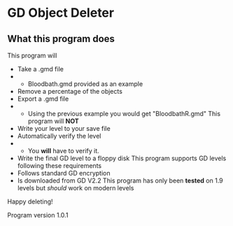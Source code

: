# GD Object Deleter
## What this program does
This program will
- Take a .gmd file
- - Bloodbath.gmd provided as an example
- Remove a percentage of the objects
- Export a .gmd file
- - Using the previous example you would get "BloodbathR.gmd"
This program will **NOT**
- Write your level to your save file
- Automatically verify the level
- - You **will** have to verify it.
- Write the final GD level to a floppy disk
This program supports GD levels following these requirements
- Follows standard GD encryption
- Is downloaded from GD V2.2
This program has only been **tested** on 1.9 levels but *should* work on modern levels

Happy deleting!

Program version 1.0.1